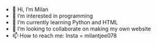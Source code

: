 - 👋 Hi, I’m Milan
- 👀 I’m interested in programming
- 🌱 I’m currently learning Python and HTML
- 💞️ I’m looking to collaborate on making my own website
- 📫 How to reach me: Insta = milantjee078

<!---
MilanoGamezzYT/MilanoGamezzYT is a ✨ special ✨ repository because its `README.md` (this file) appears on your GitHub profile.
You can click the Preview link to take a look at your changes.
--->
